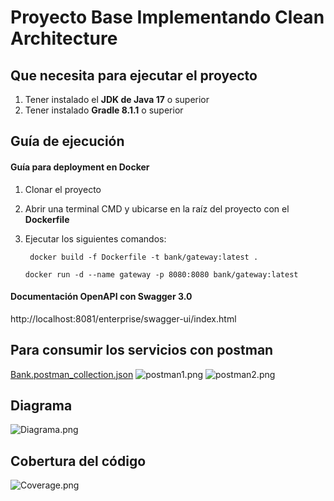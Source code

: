 # Proyecto Base Implementando Clean Architecture

## Que necesita para ejecutar el proyecto
1. Tener instalado el **JDK de Java 17** o superior
2. Tener instalado **Gradle 8.1.1** o superior

## Guía de ejecución

#### Guía para deployment en Docker
1. Clonar el proyecto
2. Abrir una terminal CMD y ubicarse en la raíz del proyecto con el **Dockerfile**
4. Ejecutar los siguientes comandos:

   ``` docker build -f Dockerfile -t bank/gateway:latest .```

   ```docker run -d --name gateway -p 8080:8080 bank/gateway:latest```

#### Documentación OpenAPI con Swagger 3.0
http://localhost:8081/enterprise/swagger-ui/index.html

## Para consumir los servicios con postman
[Bank.postman_collection.json](src%2Fmain%2Fresources%2FBank.postman_collection.json)
![postman1.png](src%2Fmain%2Fresources%2Fpostman1.png)
![postman2.png](src%2Fmain%2Fresources%2Fpostman2.png)
## Diagrama
![Diagrama.png](src%2Fmain%2Fresources%2FDiagrama.png)

## Cobertura del código
![Coverage.png](src%2Fmain%2Fresources%2FCoverage.png)
